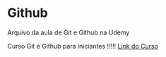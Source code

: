 # Github

Arquivo da aula de Git e Github na Udemy

Curso Git e Github para iniciantes !!!!! [Link do Curso](https://www.udemy.com/course/git-e-github-para-iniciantes)

